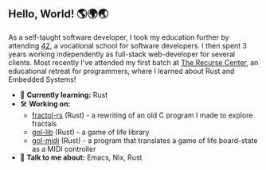 ## Hello, World! 🌎🌍🌏

As a self-taught software developer, I took my education further by attending [42](https://42.fr/en/), a vocational school for software developers. I then spent 3 years working independently as full-stack web-developer for several clients. Most recently I've attended my first batch at [The Recurse Center](https://recurse.com), an educational retreat for programmers, where I learned about Rust and Embedded Systems!

- 🌱 **Currently learning:** Rust
- 🛠️ **Working on:** 
  - [fractol-rs](https://github.com/ChrisRenfrow/fractol-rs) (Rust) - a rewriting of an old C program I made to explore fractals 
  - [gol-lib](https://github.com/ChrisRenfrow/gol-lib) (Rust) - a game of life library
  - [gol-midi](https://github.com/ChrisRenfrow/gol-midi) (Rust) - a program that translates a game of life board-state as a MIDI controller
- 💬 **Talk to me about:** Emacs, Nix, Rust
 
